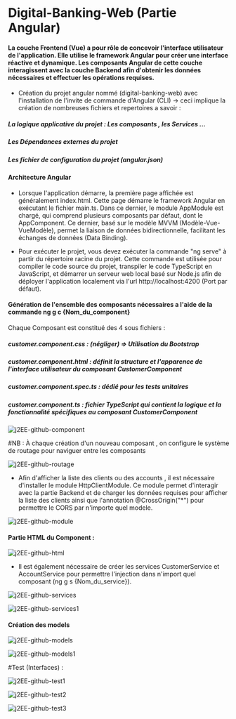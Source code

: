 # Digital-Banking-Web (Partie Angular)

<h4>La couche Frontend (Vue) a pour rôle de concevoir l'interface utilisateur de l'application. Elle utilise le framework Angular pour créer une interface réactive et dynamique. Les composants Angular de cette couche interagissent avec la couche Backend afin d'obtenir les données nécessaires et effectuer les opérations requises.
</h4>

- Création du projet angular nommé (digital-banking-web) avec l'installation de l'invite de commande d'Angular (CLI) -> ceci implique la création de nombreuses fichiers et repertoires a savoir :
<h5>La logique applicative du projet  : Les composants , les Services ...</h5>
<h5>Les Dépendances externes du projet</h5>
<h5>Les fichier de configuration du projet (angular.json)</h5>

<h4>Architecture Angular</h4>

- Lorsque l'application démarre, la première page affichée est généralement index.html. Cette page démarre le framework Angular en exécutant le fichier main.ts. Dans ce dernier, le module AppModule est chargé, qui comprend plusieurs composants par défaut, dont le AppComponent. Ce dernier, basé sur le modèle MVVM (Modèle-Vue-VueModèle), permet la liaison de données bidirectionnelle, facilitant les échanges de données (Data Binding).

- Pour exécuter le projet, vous devez exécuter la commande "ng serve" à partir du répertoire racine du projet. Cette commande est utilisée pour compiler le code source du projet, transpiler le code TypeScript en JavaScript, et démarrer un serveur web local basé sur Node.js afin de déployer l'application localement via l'url http://localhost:4200 (Port par défaut).

<h4>Génération de l'ensemble des composants nécessaires a l'aide de la commande ng g c {Nom_du_component}</h4>
Chaque Composant est constitué des 4 sous fichiers : 

<h5>customer.component.css : (négliger) => Utilisation du Bootstrap</h5>
<h5>customer.component.html : définit la structure et l'apparence de l'interface utilisateur du composant CustomerComponent</h5>
<h5>customer.component.spec.ts : dédié pour les tests unitaires</h5>
<h5>customer.component.ts : fichier TypeScript qui contient la logique et la fonctionnalité spécifiques au composant CustomerComponent</h5>
  
![j2EE-github-component](https://github.com/Musta1Pha/Ressources/assets/91842692/d410e0c7-8bab-4d50-bcf4-be51ae400606)

#NB : À chaque création d'un nouveau composant , on configure le système de routage pour naviguer entre les composants 

![j2EE-github-routage](https://github.com/Musta1Pha/Ressources/assets/91842692/c4dfde11-ef85-4752-a8a1-e8fbec03e402)

- Afin d'afficher la liste des clients ou des accounts , il est nécessaire d'installer le module HttpClientModule. Ce module permet d'interagir avec la partie Backend et de charger les données requises pour afficher la liste des clients ainsi que l'annotation @CrossOrigin("*") pour permettre le CORS par n'importe quel modele.
  
![j2EE-github-module](https://github.com/Musta1Pha/Ressources/assets/91842692/83182bac-dc38-47bb-b7d1-34edd36144d1)

<h4>Partie HTML du Component : </h4>

![j2EE-github-html](https://github.com/Musta1Pha/Ressources/assets/91842692/a87bd0a5-b2b7-4bdc-87dc-c8a5a8517b20)

- Il est également nécessaire de créer les services CustomerService et AccountService pour permettre l'injection dans n'import quel composant (ng g s {Nom_du_service}).

![j2EE-github-services](https://github.com/Musta1Pha/Ressources/assets/91842692/d20e79bf-c2e9-4e5b-bdd6-086513ad30ba)

![j2EE-github-services1](https://github.com/Musta1Pha/Ressources/assets/91842692/a7a3bd24-64d6-4c3d-a2bd-2f11028501e2)

<h4>Création des models</h4>

![j2EE-github-models](https://github.com/Musta1Pha/Ressources/assets/91842692/e4ccaaae-585c-4c4a-a037-d900978a26a2)

![j2EE-github-models1](https://github.com/Musta1Pha/Ressources/assets/91842692/d62e0f84-584c-40e6-98ab-ae07ef62f0d3)

#Test (Interfaces) : 

![j2EE-github-test1](https://github.com/Musta1Pha/Ressources/assets/91842692/3642e2f5-f5e1-410c-b05d-a1c7696eb249)

![j2EE-github-test2](https://github.com/Musta1Pha/Ressources/assets/91842692/999127f8-c744-44b6-8f14-ff1034e21dc2)

![j2EE-github-test3](https://github.com/Musta1Pha/Ressources/assets/91842692/6430720b-a2c6-47ca-88d7-c4ba1f310659)



























